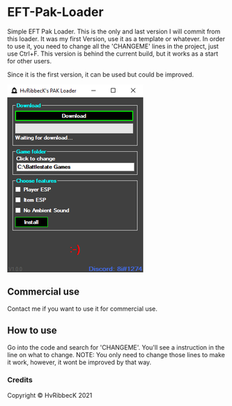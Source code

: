 # EFT-Pak-Loader
Simple EFT Pak Loader. This is the only and last version I will commit from this loader. It was my first Version, use it as a template or whatever. In order to use it, you need to change all the 'CHANGEME' lines in the project, just use Ctrl+F. This version is behind the current build, but it works as a start for other users.

Since it is the first version, it can be used but could be improved.

![Loader-Screenshot](screenshot.png)

## Commercial use
Contact me if you want to use it for commercial use.

## How to use
Go into the code and search for 'CHANGEME'. You'll see a instruction in the line on what to change.
NOTE: You only need to change those lines to make it work, however, it wont be improved by that way.

### Credits
Copyright © HvRibbecK 2021